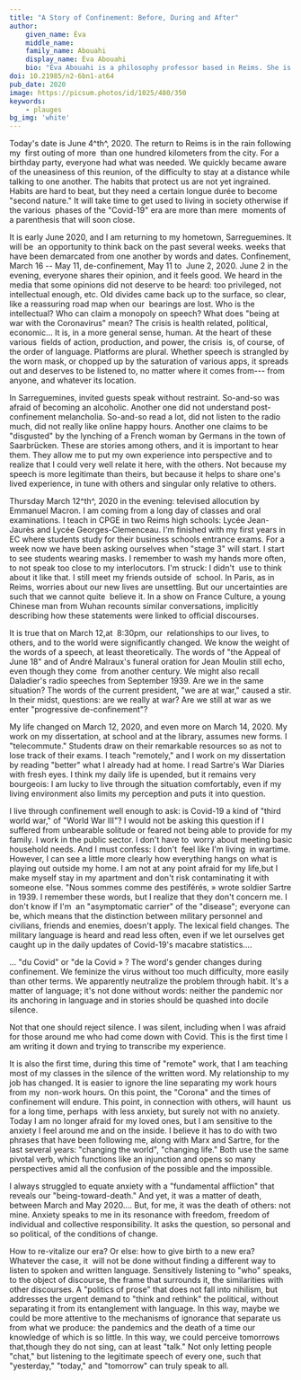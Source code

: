 ```yaml
---
title: "A Story of Confinement: Before, During and After"
author:
    given_name: Éva
    middle_name: 
    family_name: Abouahi
    display_name: Éva Abouahi
    bio: "Éva Abouahi is a philosophy professor based in Reims. She is working on a dissertation on the idea of salvation in the work of Jean-Paul Sartre under the direction of Marc Crépon and  Jean-François Louette."
doi: 10.21985/n2-6bn1-at64
pub_date: 2020
image: https://picsum.photos/id/1025/480/350
keywords:
    - plauges
bg_img: 'white'
---
```


Today's date is June 4^th^, 2020. The return to Reims is in the rain following my  first outing of more  than one hundred kilometers from the city. For a birthday party, everyone had what was needed. We quickly became aware of the uneasiness of this reunion, of the difficulty to stay at a distance while talking to one another. The habits that protect us are not yet ingrained. Habits are hard to beat, but they need a certain longue durée to become "second nature." It will take time to get used to living in society otherwise if the various  phases of the "Covid-19" era are more than mere  moments of a parenthesis that will soon close. 

It is early June 2020, and I am returning to my hometown, Sarreguemines. It will be  an opportunity to think back on the past several weeks. weeks that have been demarcated from one another by words and dates. Confinement, March 16 -- May 11, de-confinement, May 11 to  June 2, 2020. June 2 in the  evening, everyone shares their opinion, and it feels good. We heard in the media that some opinions did not deserve to be heard: too privileged, not intellectual enough, etc. Old divides came back up to the surface, so clear,  like a reassuring road map when our  bearings are lost. Who is the intellectual? Who can claim a monopoly on speech? What does "being at war with the Coronavirus" mean? The crisis is health related, political, economic... It is, in a more general sense, human. At the heart of these various  fields of action, production, and power, the crisis  is, of course, of the order of language. Platforms are plural. Whether speech is strangled by the worn mask, or chopped up by the saturation of various apps, it spreads out and deserves to be listened to, no matter where it comes from--- from anyone, and whatever its location.

In Sarreguemines, invited guests speak without restraint. So-and-so was afraid of becoming an alcoholic. Another one did not understand post-confinement melancholia. So-and-so read a lot, did not listen to the radio much, did not really like online happy hours. Another one claims to be "disgusted" by the lynching of a French woman by Germans in the town of Saarbrücken. These are stories among others, and it is important to hear them. They allow me to put my own experience into perspective and to realize that I could very well relate it here, with the others. Not because my speech is more legitimate than theirs, but because it helps to share one's lived experience, in tune with others and singular only relative to others. 

Thursday March 12^th^, 2020 in the evening: televised allocution by Emmanuel Macron. I am coming from a long day of classes and oral examinations. I teach in CPGE in two Reims high schools: Lycée Jean-Jaurès and Lycée Georges-Clemenceau. I'm finished with my first years in EC where students study for their business schools entrance exams. For a week now we have been asking ourselves when "stage 3" will start. I start to see students wearing masks. I remember to wash my hands more often, to not speak too close to my interlocutors. I'm struck: I didn't  use to think about it like that. I still meet my friends outside of  school. In Paris, as in Reims, worries about our new lives are unsettling. But our uncertainties are such that we cannot quite  believe it. In a show on France Culture, a young Chinese man from Wuhan recounts similar conversations, implicitly describing how these statements were linked to official discourses. 

It is true that on March 12,at  8:30pm, our  relationships to our lives, to others, and to the world were significantly changed. We know the weight of the words of a speech, at least theoretically. The words of "the Appeal of June 18" and of André Malraux's funeral oration for Jean Moulin still echo, even though they come  from another century. We might also recall Daladier's radio speeches from September 1939. Are we in the same situation? The words of the current president, "we are at war," caused a stir. In their midst, questions: are we really at war? Are we still at war as we enter "progressive de-confinement"? 

My life changed on March 12, 2020, and even more on March 14, 2020. My work on my dissertation, at school and at the library, assumes new forms. I "telecommute." Students draw on their remarkable resources so as not to lose track of their exams. I teach "remotely," and I work on my dissertation by reading "better" what I already had at home. I read Sartre's War Diaries with fresh eyes. I think my daily life is upended, but it remains very bourgeois: I am lucky to live through the situation comfortably, even if my living environment also limits my perception and puts it into question. 

I live through confinement well enough to ask: is Covid-19 a kind of "third world war," of "World War III"? I would not be asking this question if I suffered from unbearable solitude or feared not being able to provide for my family. I work in the public sector. I don't have to  worry about meeting basic household needs. And I must confess: I don't  feel like I'm living  in wartime. However, I can see a little more clearly how everything hangs on what is playing out outside my home. I am not at any point afraid for my life,but I make myself stay in my apartment and don't risk contaminating it with someone else. "Nous sommes comme des pestiférés, » wrote soldier Sartre in 1939. I remember these words, but I realize that they don't concern me. I don't know if I'm  an "asymptomatic carrier" of the "disease"; everyone can be, which means that the distinction between military personnel and civilians, friends and enemies, doesn't apply. The lexical field changes. The military language is heard and read less often, even if we let ourselves get caught up in the daily updates of Covid-19's macabre statistics.... 

... "du Covid" or "de la Covid » ? The word's gender changes during confinement. We feminize the virus without too much difficulty, more easily than other terms. We apparently neutralize the problem through habit. It's a matter of language; it's not done without words: neither the pandemic nor its anchoring in language and in stories should be quashed into docile silence. 

Not that one should reject silence. I was silent, including when I was afraid for those around me who had come down with Covid. This is the first time I am writing it down and trying to transcribe my experience. 

It is also the first time, during this time of "remote" work, that I am teaching most of my classes in the silence of the written word. My relationship to my job has changed. It is easier to ignore the line separating my work hours from my  non-work hours. On this point, the "Corona" and the times of confinement will endure. This point, in connection with others, will haunt  us for a long time, perhaps  with less anxiety, but surely not with no anxiety. Today I am no longer afraid for my loved ones, but I am sensitive to the anxiety I feel around me and on the inside. I believe it has to do with two phrases that have been following me, along with Marx and Sartre, for the last several years: "changing the world", "changing life." Both use the same pivotal verb, which functions like an injunction and opens so many perspectives amid all the confusion of the possible and the impossible.  

I always struggled to equate anxiety with a "fundamental affliction" that reveals our "being-toward-death." And yet, it was a matter of death, between March and May 2020.... But, for me, it was the death of others: not mine. Anxiety speaks to me in its resonance with freedom, freedom of individual and collective responsibility. It asks the question, so personal and so political, of the conditions of change. 

How to re-vitalize our era? Or else: how to give birth to a new era? Whatever the case, it  will not be done without finding a different way to listen to spoken and written language. Sensitively listening to "who" speaks, to the object of discourse, the frame that surrounds it, the similarities with other discourses. A "politics of prose" that does not fall into nihilism, but addresses the urgent demand to "think and rethink" the political, without separating it from its entanglement with language. In this way, maybe we could be more attentive to the mechanisms of ignorance that separate us from what we produce: the pandemics and the death of a time our knowledge of which is so little. In this way, we could perceive tomorrows that,though they do not sing, can at least "talk." Not only letting people "chat," but listening to the legitimate speech of every one, such that "yesterday," "today," and "tomorrow" can truly speak to all. 
